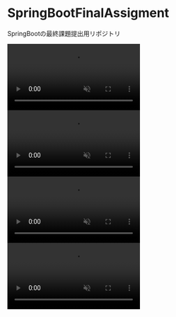 # SpringBootFinalAssigment
SpringBootの最終課題提出用リポジトリ  
<div><video controls src="一覧表示機能.mp4" muted="false"></video></div>
<div><video controls src="削除機能.mp4" muted="false"></video></div>
<div><video controls src="更新機能.mp4" muted="false"></video></div>
<div><video controls src="登録機能.mp4" muted="false"></video></div> 

